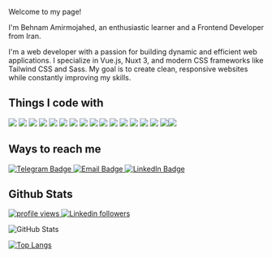 <p>Welcome to my page!</p>
<p>I'm Behnam Amirmojahed, an enthusiastic learner and a Frontend Developer from Iran.</p>

I'm a web developer with a passion for building dynamic and efficient web applications. I specialize in Vue.js, Nuxt 3, and modern CSS frameworks like Tailwind CSS and Sass. My goal is to create clean, responsive websites while constantly improving my skills.

## Things I code with
<img src="https://img.shields.io/badge/HTML-3B790B?style=for-the-badge&logo=html5&logoColor=white"/> <img src="https://img.shields.io/badge/CSS-1572B6?style=for-the-badge&logo=css3&logoColor=white"/> <img src="https://img.shields.io/badge/Sass-CC6699?style=for-the-badge&logo=sass&logoColor=white"/> <img src="https://img.shields.io/badge/Tailwind_CSS-38B2AC?style=for-the-badge&logo=tailwind-css&logoColor=white"/> <img src="https://img.shields.io/badge/JavaScript-323330?style=for-the-badge&logo=javascript&logoColor=F7DF1E"/> <img src="https://img.shields.io/badge/Vue%20js-35495E?style=for-the-badge&logo=vuedotjs&logoColor=4FC08D"/> <img src="https://img.shields.io/badge/react%20js-35495E?style=for-the-badge&logo=react&logoColor=57C4DC"/> <img src="https://img.shields.io/badge/node%20js-182E22?style=for-the-badge&logo=node.js&logoColor=https://img.shields.io"/> <img src="https://img.shields.io/badge/Vuetify-F0F0F0?style=for-the-badge&logo=vuetify&logoColor=1867C0"/> <img src="https://img.shields.io/badge/nuxt%20js-00C58E?style=for-the-badge&logo=nuxt&logoColor=white"/> <img src="https://img.shields.io/badge/next%20js-00C58E?style=for-the-badge&logo=next.js&logoColor=white"/> <img src="https://img.shields.io/badge/pinia%20js-FEE46A?style=for-the-badge&logo=pinia&logoColor=white"/> <img src="https://img.shields.io/badge/primevue-primevue?style=for-the-badge&logo=primevue&logoColor=white"/> <img src="https://img.shields.io/badge/GIT-E44C30?style=for-the-badge&logo=git&logoColor=white"/> <img src="https://img.shields.io/badge/GIThub-000?style=for-the-badge&logo=github&logoColor=white"/> <img src="https://img.shields.io/badge/gitlab-D6AEDC?style=for-the-badge&logo=gitlab&logoColor=E24328"/><img src="https://img.shields.io/badge/php-D6AEDC?style=for-the-badge&logo=php&logoColor=E24328"/>

## Ways to reach me
<div id="badges">
  <a href="https://t.me/behnam.amirmojahed">
<img src="https://img.shields.io/badge/Telegram-blue?style=for-the-badge&logo=telegram&logoColor=white" alt="Telegram Badge"/>
</a>

  <a href="mailto:b.amirmojahed@gmail.com">
  <img src="https://img.shields.io/badge/Email-red?style=for-the-badge&logo=gmail&logoColor=white" alt="Email Badge"/>
</a>

  <a href="https://www.linkedin.com/in/behnam-amirmojahed-4776b2166/">
<img src="https://img.shields.io/badge/LinkedIn-0000ff?style=for-the-badge&logo=l&logoColor=white" alt="LinkedIn Badge"/>
</a>
</div>

## Github Stats
<p align="left">
  <a href="https://github.com/">
    <img src="https://komarev.com/ghpvc/?username=amirmojahed&color=red" alt="profile views" />
  </a>
  <a href="https://www.linkedin.com/in/codemaker2015">
    <img alt="Linkedin followers" src="https://img.shields.io/badge/followers-1-blue?color=blue&logo=linkedin">
  </a>
</p>

![GitHub Stats](https://github-readme-stats.vercel.app/api?username=amirmojahed&icons=true&theme=radical)

[![Top Langs](https://github-readme-stats.vercel.app/api/top-langs/?username=amirmojahed&layout=pie&theme=radical)](https://github.com/anuraghazra/github-readme-stats) 
